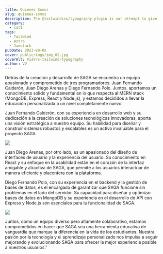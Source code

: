 ```yaml
---
title: Quienes Somos
slug: quienes-somos
description: The @tailwindcss/typography plugin is our attempt to give you what you actually want, without any of the downsides of doing something stupid like disabling our base styles.
category:
  - cat1
tags:
  - Tailwind
  - Astro
  - Jamstack
pubDate: 2023-09-08
cover: public/imgs/img_02.jpg
coverAlt: VisVrs-tailwind-typography
author: VV
---
```



Detrás de la creación y desarrollo de SAGA se encuentra un equipo apasionado y comprometido de tres programadores: Juan Fernando Calderón, Juan Diego Arenas y Diego Fernando Polo. Juntos, aportamos un conocimiento sólido y fundamental en lo que respecta al MERN stack (MongoDB, Express, React y Node.js), y estamos decididos a llevar la educación personalizada a un nivel completamente nuevo.

Juan Fernando Calderón, con su experiencia en desarrollo web y su dedicación a la creación de soluciones tecnológicas innovadoras, aporta una visión estratégica a nuestro equipo. Su habilidad para diseñar y construir sistemas robustos y escalables es un activo invaluable para el proyecto SAGA.

<img src="public/imgs/imgs_content/img_02.jpg" />

Juan Diego Arenas, por otro lado, es un apasionado del diseño de interfaces de usuario y la experiencia del usuario. Su conocimiento en React y su enfoque en la usabilidad están en el corazón de la interfaz amigable y atractiva de SAGA, que permite a los usuarios interactuar de manera eficiente y placentera con la plataforma.

Diego Fernando Polo, con su experiencia en el backend y la gestión de bases de datos, es el encargado de garantizar que SAGA funcione sin problemas en el lado del servidor. Su capacidad para diseñar y optimizar bases de datos en MongoDB y su experiencia en el desarrollo de API con Express y Node.js son esenciales para la funcionalidad de SAGA.

<img src="public/imgs/imgs_content/img_03.jpg" />

Juntos, como un equipo diverso pero altamente colaborativo, estamos comprometidos en hacer que SAGA sea una herramienta educativa de vanguardia que marque la diferencia en la vida de los estudiantes. Nuestra pasión por la tecnología y el aprendizaje personalizado nos impulsa a seguir mejorando y evolucionando SAGA para ofrecer la mejor experiencia posible a nuestros usuarios."